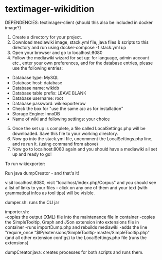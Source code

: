 # textimager-wikidition

DEPENDENCIES: textimager-client (should this also be included in docker image?)

1. Create a directory for your project.
2. Download mediawiki image, stack.yml file, java files & scripts to this directory and run using docker-compose -f stack.yml up
3. Open your browser and go to localhost:8080
4. Follow the mediawiki wizard for set up: for language, admin account etc., enter your own preferences, and for the database entries, please use the following entries:
- Database type: MySQL
- Database host: database
- Database name: wikidb
- Database table prefix: LEAVE BLANK
- Database username: root
- Database password: wikiexporterpw
- Check the box for "use the same a/c as for installation"
- Storage Engine: InnoDB
- Name of wiki and following settings: your choice
5. Once the set up is complete, a file called LocalSettings.php will be downloaded. Save this file to your working directory.
6. Now go into the stack.yml file, uncomment the LocalSettings.php line, and re run it. (using command from above)
7. Now go to localhost:8080 again and you should have a mediawiki all set up and ready to go!

To run wikiexporter:

Run java dumpCreator - and that's it! 

visit localhost:8080, visit "localhost/index.php/Corpus" and you should see a list of links to your files - click on any one of them and your text (with grammatical infos as tool tips) will be visible.

dumper.sh: 	runs the CLI jar
 
importer.sh:	
-copies the output (XML) file into the maintenance file in container
-copies the SimpleTooltip, Graph and JSon extension into extensions file in container
-runs importDump.php and rebuilds mediawiki
-adds the line "require_once "$IP/extensions/SimpleTooltip-master/SimpleTooltip.php" (and all other extension configs)	to the LocalSettings.php file (runs the extensions)

dumpCreator.java: creates processes for both scripts and runs them. 
